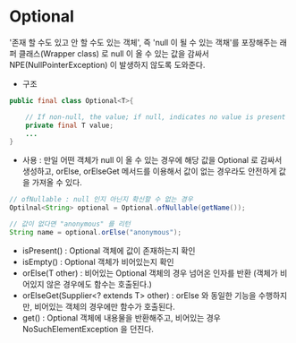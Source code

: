 # Optional<T>
  
'존재 할 수도 있고 안 할 수도 있는 객체', 즉 'null 이 될 수 있는 객채'를 포장해주는 래퍼 클래스(Wrapper class) 로 null 이 올 수 있는 값을 감싸서 NPE(NullPointerException) 이 발생하지 않도록 도와준다. 

- 구조
```java
public final class Optional<T>{

	// If non-null, the value; if null, indicates no value is present
	private final T value;
	...
}
```
	
	
- 사용 : 만일 어떤 객체가 null 이 올 수 있는 경우에 해당 값을 Optional 로 감싸서 생성하고, orElse, orElseGet 메서드를 이용해서 값이 없는 경우라도 안전하게 값을 가져올 수 있다.
	
```java
// ofNullable : null 인지 아닌지 확신할 수 없는 경우
Optilnal<String> optional = Optional.ofNullable(getName());

// 값이 없다면 "anonymous" 를 리턴
String name = optional.orElse("anonymous");
```
	
- isPresent() : Optional 객체에 값이 존재하는지 확인
- isEmpty() : Optional 객체가 비어있는지 확인
- orElse(T other) : 비어있는 Optional 객체의 경우 넘어온 인자를 반환 (객체가 비어있지 않은 경우에도 함수는 호출된다.)
- orElseGet(Supplier<? extends T> other) : orElse 와 동일한 기능을 수행하지만, 비어있는 객체의 경우에만 함수가 호출된다.
- get() : Optional 객체에 내용물을 반환해주고, 비어있는 경우 NoSuchElementException 을 던진다.
